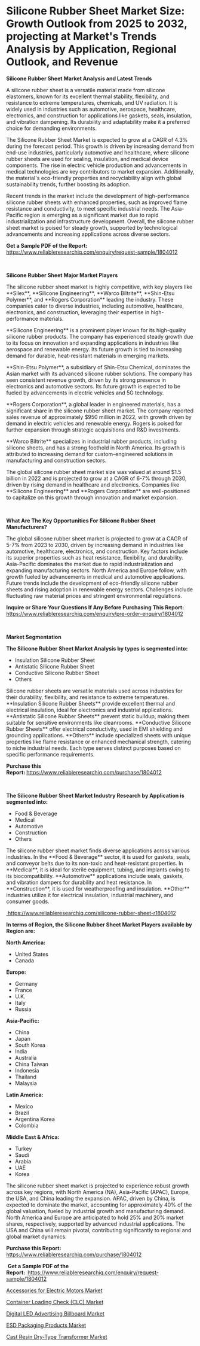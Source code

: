 <p><h1>Silicone Rubber Sheet Market Size: Growth Outlook from 2025 to 2032, projecting at Market's Trends Analysis by Application, Regional Outlook, and Revenue</h1></p><p><strong>Silicone Rubber Sheet Market Analysis and Latest Trends</strong></p>
<p><p>A silicone rubber sheet is a versatile material made from silicone elastomers, known for its excellent thermal stability, flexibility, and resistance to extreme temperatures, chemicals, and UV radiation. It is widely used in industries such as automotive, aerospace, healthcare, electronics, and construction for applications like gaskets, seals, insulation, and vibration dampening. Its durability and adaptability make it a preferred choice for demanding environments.</p><p>The Silicone Rubber Sheet Market is expected to grow at a CAGR of 4.3% during the forecast period. This growth is driven by increasing demand from end-use industries, particularly automotive and healthcare, where silicone rubber sheets are used for sealing, insulation, and medical device components. The rise in electric vehicle production and advancements in medical technologies are key contributors to market expansion. Additionally, the material's eco-friendly properties and recyclability align with global sustainability trends, further boosting its adoption.</p><p>Recent trends in the market include the development of high-performance silicone rubber sheets with enhanced properties, such as improved flame resistance and conductivity, to meet specific industrial needs. The Asia-Pacific region is emerging as a significant market due to rapid industrialization and infrastructure development. Overall, the silicone rubber sheet market is poised for steady growth, supported by technological advancements and increasing applications across diverse sectors.</p></p>
<p><strong>Get a Sample PDF of the Report:&nbsp;</strong> <a href="https://www.reliableresearchiq.com/enquiry/request-sample/1804012?utm_campaign=904&utm_medium=2&utm_source=Github&utm_content=ia&utm_term=30012025&utm_id=silicone-rubber-sheet">https://www.reliableresearchiq.com/enquiry/request-sample/1804012</a></p>
<p>&nbsp;</p>
<p><strong>Silicone Rubber Sheet Major Market Players</strong></p>
<p><p>The silicone rubber sheet market is highly competitive, with key players like **Silex**, **Silicone Engineering**, **Warco Biltrite**, **Shin-Etsu Polymer**, and **Rogers Corporation** leading the industry. These companies cater to diverse industries, including automotive, healthcare, electronics, and construction, leveraging their expertise in high-performance materials.</p><p>**Silicone Engineering** is a prominent player known for its high-quality silicone rubber products. The company has experienced steady growth due to its focus on innovation and expanding applications in industries like aerospace and renewable energy. Its future growth is tied to increasing demand for durable, heat-resistant materials in emerging markets.</p><p>**Shin-Etsu Polymer**, a subsidiary of Shin-Etsu Chemical, dominates the Asian market with its advanced silicone rubber solutions. The company has seen consistent revenue growth, driven by its strong presence in electronics and automotive sectors. Its future growth is expected to be fueled by advancements in electric vehicles and 5G technology.</p><p>**Rogers Corporation**, a global leader in engineered materials, has a significant share in the silicone rubber sheet market. The company reported sales revenue of approximately $950 million in 2022, with growth driven by demand in electric vehicles and renewable energy. Rogers is poised for further expansion through strategic acquisitions and R&D investments.</p><p>**Warco Biltrite** specializes in industrial rubber products, including silicone sheets, and has a strong foothold in North America. Its growth is attributed to increasing demand for custom-engineered solutions in manufacturing and construction sectors.</p><p>The global silicone rubber sheet market size was valued at around $1.5 billion in 2022 and is projected to grow at a CAGR of 6-7% through 2030, driven by rising demand in healthcare and electronics. Companies like **Silicone Engineering** and **Rogers Corporation** are well-positioned to capitalize on this growth through innovation and market expansion.</p></p>
<p>&nbsp;</p>
<p><strong>What Are The Key Opportunities For Silicone Rubber Sheet Manufacturers?</strong></p>
<p><p>The global silicone rubber sheet market is projected to grow at a CAGR of 5-7% from 2023 to 2030, driven by increasing demand in industries like automotive, healthcare, electronics, and construction. Key factors include its superior properties such as heat resistance, flexibility, and durability. Asia-Pacific dominates the market due to rapid industrialization and expanding manufacturing sectors. North America and Europe follow, with growth fueled by advancements in medical and automotive applications. Future trends include the development of eco-friendly silicone rubber sheets and rising adoption in renewable energy sectors. Challenges include fluctuating raw material prices and stringent environmental regulations.</p></p>
<p><strong>Inquire or Share Your Questions If Any Before Purchasing This Report:</strong> <a href="https://www.reliableresearchiq.com/enquiry/pre-order-enquiry/1804012?utm_campaign=904&utm_medium=2&utm_source=Github&utm_content=ia&utm_term=30012025&utm_id=silicone-rubber-sheet">https://www.reliableresearchiq.com/enquiry/pre-order-enquiry/1804012</a></p>
<p>&nbsp;</p>
<p><strong>Market Segmentation</strong></p>
<p><strong>The Silicone Rubber Sheet Market Analysis by types is segmented into:</strong></p>
<p><ul><li>Insulation Silicone Rubber Sheet</li><li>Antistatic Silicone Rubber Sheet</li><li>Conductive Silicone Rubber Sheet</li><li>Others</li></ul></p>
<p><p>Silicone rubber sheets are versatile materials used across industries for their durability, flexibility, and resistance to extreme temperatures. **Insulation Silicone Rubber Sheets** provide excellent thermal and electrical insulation, ideal for electronics and industrial applications. **Antistatic Silicone Rubber Sheets** prevent static buildup, making them suitable for sensitive environments like cleanrooms. **Conductive Silicone Rubber Sheets** offer electrical conductivity, used in EMI shielding and grounding applications. **Others** include specialized sheets with unique properties like flame resistance or enhanced mechanical strength, catering to niche industrial needs. Each type serves distinct purposes based on specific performance requirements.</p></p>
<p><strong>Purchase this Report:&nbsp;</strong><a href="https://www.reliableresearchiq.com/purchase/1804012?utm_campaign=904&utm_medium=2&utm_source=Github&utm_content=ia&utm_term=30012025&utm_id=silicone-rubber-sheet">https://www.reliableresearchiq.com/purchase/1804012</a></p>
<p>&nbsp;</p>
<p><strong>The Silicone Rubber Sheet Market Industry Research by Application is segmented into:</strong></p>
<p><ul><li>Food & Beverage</li><li>Medical</li><li>Automotive</li><li>Construction</li><li>Others</li></ul></p>
<p><p>The silicone rubber sheet market finds diverse applications across various industries. In the **Food & Beverage** sector, it is used for gaskets, seals, and conveyor belts due to its non-toxic and heat-resistant properties. In **Medical**, it is ideal for sterile equipment, tubing, and implants owing to its biocompatibility. **Automotive** applications include seals, gaskets, and vibration dampers for durability and heat resistance. In **Construction**, it is used for weatherproofing and insulation. **Other** industries utilize it for electrical insulation, industrial machinery, and consumer goods.</p></p>
<p><a href="https://www.reliableresearchiq.com/silicone-rubber-sheet-r1804012?utm_campaign=904&utm_medium=2&utm_source=Github&utm_content=ia&utm_term=30012025&utm_id=silicone-rubber-sheet">&nbsp;https://www.reliableresearchiq.com/silicone-rubber-sheet-r1804012</a></p>
<p><strong>In terms of Region, the Silicone Rubber Sheet Market Players available by Region are:</strong></p>
<p>
    <p> <strong> North America: </strong>
        <ul>
            <li>United States</li>
            <li>Canada</li>
        </ul>
        </p> 
    <p> <strong> Europe: </strong>
        <ul>
            <li>Germany</li>
            <li>France</li>
            <li>U.K.</li>
            <li>Italy</li>
            <li>Russia</li>
        </ul>
        </p> 
    <p> <strong> Asia-Pacific: </strong>
        <ul>
            <li>China</li>
            <li>Japan</li>
            <li>South Korea</li>
            <li>India</li>
            <li>Australia</li>
            <li>China Taiwan</li>
            <li>Indonesia</li>
            <li>Thailand</li>
            <li>Malaysia</li>
        </ul>
        </p> 
    <p> <strong> Latin America: </strong>
        <ul>
            <li>Mexico</li>
            <li>Brazil</li>
            <li>Argentina Korea</li>
            <li>Colombia</li>
        </ul>
        </p> 
    <p> <strong> Middle East & Africa: </strong>
        <ul>
            <li>Turkey</li>
            <li>Saudi</li>
            <li>Arabia</li>
            <li>UAE</li>
            <li>Korea</li>
        </ul>
    </p>
    </p>
<p><p>The silicone rubber sheet market is projected to experience robust growth across key regions, with North America (NA), Asia-Pacific (APAC), Europe, the USA, and China leading the expansion. APAC, driven by China, is expected to dominate the market, accounting for approximately 40% of the global valuation, fueled by industrial growth and manufacturing demand. North America and Europe are anticipated to hold 25% and 20% market shares, respectively, supported by advanced industrial applications. The USA and China will remain pivotal, contributing significantly to regional and global market dynamics.</p></p>
<p><strong>Purchase this Report: </strong><a href="https://www.reliableresearchiq.com/purchase/1804012?utm_campaign=904&utm_medium=2&utm_source=Github&utm_content=ia&utm_term=30012025&utm_id=silicone-rubber-sheet">https://www.reliableresearchiq.com/purchase/1804012</a></p>
<p>&nbsp;<strong>Get a Sample PDF of the Report:&nbsp;&nbsp;</strong><a href="https://www.reliableresearchiq.com/enquiry/request-sample/1804012?utm_campaign=904&utm_medium=2&utm_source=Github&utm_content=ia&utm_term=30012025&utm_id=silicone-rubber-sheet">https://www.reliableresearchiq.com/enquiry/request-sample/1804012</a></p>
<p><strong></strong></p>
<p><p><a href="https://www.linkedin.com/pulse/accessories-electric-motors-revenue-growth-report-2025--579cf?utm_campaign=904&utm_medium=2&utm_source=Github&utm_content=ia&utm_term=30012025&utm_id=silicone-rubber-sheet">Accessories for Electric Motors Market</a></p><p><a href="https://www.linkedin.com/pulse/container-loading-check-clc-market-investigation-industry-yb33f?utm_campaign=904&utm_medium=2&utm_source=Github&utm_content=ia&utm_term=30012025&utm_id=silicone-rubber-sheet">Container Loading Check (CLC) Market</a></p><p><a href="https://www.linkedin.com/pulse/north-americas-digital-led-advertising-billboard-market-size-hucnf?utm_campaign=904&utm_medium=2&utm_source=Github&utm_content=ia&utm_term=30012025&utm_id=silicone-rubber-sheet">Digital LED Advertising Billboard Market</a></p><p><a href="https://www.linkedin.com/pulse/insights-esd-packaging-products-market-players-size-geographical-pe3sf?utm_campaign=904&utm_medium=2&utm_source=Github&utm_content=ia&utm_term=30012025&utm_id=silicone-rubber-sheet">ESD Packaging Products Market</a></p><p><a href="https://www.linkedin.com/pulse/navigating-cast-resin-dry-type-transformer-market-through-macgf?utm_campaign=904&utm_medium=2&utm_source=Github&utm_content=ia&utm_term=30012025&utm_id=silicone-rubber-sheet">Cast Resin Dry-Type Transformer Market</a></p></p>